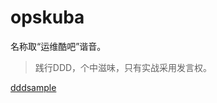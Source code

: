 opskuba
=======

名称取“运维酷吧”谐音。

> 践行DDD，个中滋味，只有实战采用发言权。

[dddsample](http://dddsample.sourceforge.net/)
